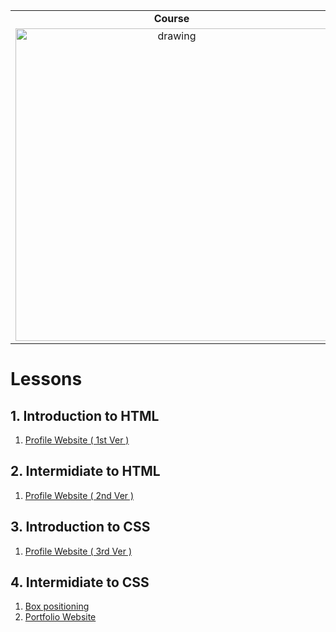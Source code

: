 
|||
|:---------------------------------:|:---------------------------------:|
| <b>Course</b> | <b>Course Mentor</b> |
| <img src="https://github.com/maityamit/The-Complete-2022-Web-Development-Bootcamp-by-Angela-Yu/blob/master/0001%20-%20Introduction%20to%20HTML/Images%20for%20Git/course_banner.png" alt="drawing" width="500"/> | <img src="https://avatars.githubusercontent.com/u/8798027?v=4" alt="drawing" width="150"/>

# Lessons

## 1. Introduction to HTML 
   1. <a href="https://maityamit.github.io/freinds.github.io/Web-Dev-Angela-Yu/001/002%20personal%20site.html"> Profile Website ( 1st Ver ) </a>
## 2. Intermidiate to HTML 
   1. <a href="https://maityamit.github.io/freinds.github.io/Web-Dev-Angela-Yu/002/001%20personal%20site.html"> Profile Website ( 2nd Ver ) </a>
## 3. Introduction to CSS
   1. <a href="https://maityamit.github.io/freinds.github.io/Web-Dev-Angela-Yu/003/001%20personal%20site.html"> Profile Website ( 3rd Ver ) </a>
## 4. Intermidiate to CSS
   1. <a href="https://maityamit.github.io/freinds.github.io/Web-Dev-Angela-Yu/004/001/index.html"> Box positioning </a>
   2. <a href="https://maityamit.github.io/freinds.github.io/Web-Dev-Angela-Yu/004/002/index.html"> Portfolio Website </a>

